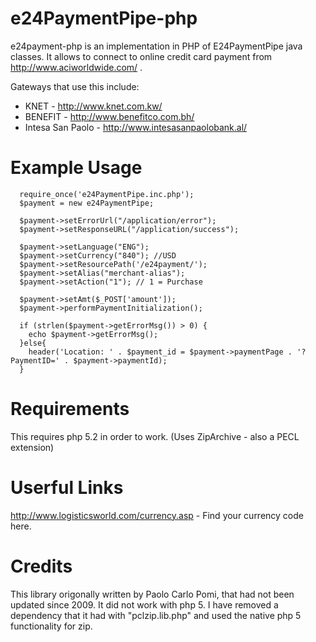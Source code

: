 e24PaymentPipe-php
==================

e24payment-php is an implementation in PHP of E24PaymentPipe  java classes. It allows to connect to online credit card payment from http://www.aciworldwide.com/ .

Gateways that use this include:
  - KNET - http://www.knet.com.kw/
  - BENEFIT - http://www.benefitco.com.bh/
  - Intesa San Paolo - http://www.intesasanpaolobank.al/
 

Example Usage
==================

      require_once('e24PaymentPipe.inc.php');
      $payment = new e24PaymentPipe;

      $payment->setErrorUrl("/application/error");
      $payment->setResponseURL("/application/success");

      $payment->setLanguage("ENG");
      $payment->setCurrency("840"); //USD
      $payment->setResourcePath('/e24payment/');
      $payment->setAlias("merchant-alias");
      $payment->setAction("1"); // 1 = Purchase

      $payment->setAmt($_POST['amount']);
      $payment->performPaymentInitialization();
      
      if (strlen($payment->getErrorMsg()) > 0) {
        echo $payment->getErrorMsg();
      }else{ 
        header('Location: ' . $payment_id = $payment->paymentPage . '?PaymentID=' . $payment->paymentId);
      }
      
Requirements
=================

This requires php 5.2 in order to work. (Uses ZipArchive - also a PECL extension)

Userful Links
================

http://www.logisticsworld.com/currency.asp - Find your currency code here.

Credits
================

This library origonally written by Paolo Carlo Pomi, that had not been updated since 2009. It did not work with php 5. I have removed a dependency that it had with "pclzip.lib.php" and used the native php 5 functionality for zip.
